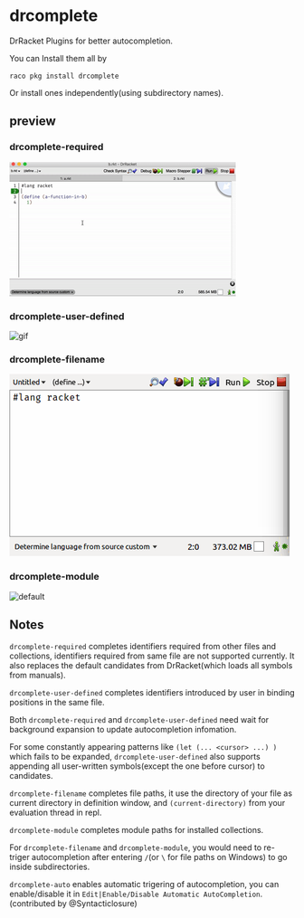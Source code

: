 # drcomplete

DrRacket Plugins for better autocompletion.

You can Install them all by
```
raco pkg install drcomplete
```
Or install ones independently(using subdirectory names).

## preview

### drcomplete-required

![gif](https://raw.githubusercontent.com/yjqww6/required-complete/gif/complete.gif)

### drcomplete-user-defined

![gif](https://raw.githubusercontent.com/yjqww6/user-defined-complete/gif/complete.gif)

### drcomplete-filename

![gif](https://raw.githubusercontent.com/yjqww6/filename-complete/gif/complete.gif)

### drcomplete-module

![default](https://user-images.githubusercontent.com/6269269/54006798-cc021100-4199-11e9-99bb-7fc25dd6d5d2.png)

## Notes
`drcomplete-required` completes identifiers required from other files and collections, identifiers required from same file are not supported currently. It also replaces the default candidates from DrRacket(which loads all symbols from manuals).

`drcomplete-user-defined` completes identifiers introduced by user in binding positions in the same file.

Both `drcomplete-required` and `drcomplete-user-defined` need wait for background expansion to update autocompletion infomation.

For some constantly appearing patterns like `(let (... <cursor> ...) )` which fails to be expanded, `drcomplete-user-defined` also supports appending all user-written symbols(except the one before cursor) to candidates.

`drcomplete-filename` completes file paths, it use the directory of your file as current directory in definition window, and `(current-directory)` from your evaluation thread in repl.

`drcomplete-module` completes module paths for installed collections.

For `drcomplete-filename` and `drcomplete-module`, you would need to re-triger autocompletion after entering `/`(or `\` for file paths on Windows) to go inside subdirectories.

`drcomplete-auto` enables automatic trigering of autocompletion, you can enable/disable it in `Edit|Enable/Disable Automatic AutoCompletion`. (contributed by @Syntacticlosure)

